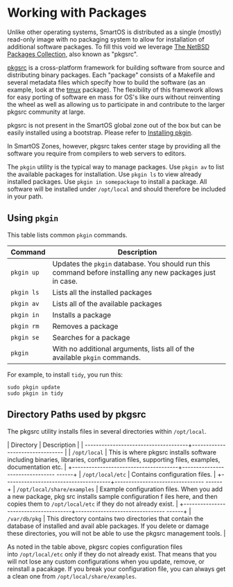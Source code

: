 # Working with Packages

Unlike other operating systems, SmartOS is distributed as a single
(mostly) read-only image with no packaging system to allow for
installation of additional software packages. To fill this void we
leverage [The NetBSD Packages
Collection](http://www.netbsd.org/docs/software/packages.html), also
known as "pkgsrc".

[pkgsrc](http://www.netbsd.org/docs/software/packages.html) is a
cross-platform framework for building software from source and
distributing binary packages. Each "package" consists of a Makefile and
several metadata files which specify how to build the software (as an
example, look at the
[tmux](http://ftp.netbsd.org/pub/pkgsrc/current/pkgsrc/misc/tmux/)
package). The flexibility of this framework allows for easy porting of
software en mass for OS's like ours without reinventing the wheel as
well as allowing us to participate in and contribute to the larger
pkgsrc community at large.

pkgsrc is not present in the SmartOS global zone out of the box but can
be easily installed using a bootstrap. Please refer to
[Installing pkgin][installing].

In SmartOS Zones, however, pkgsrc takes center stage by providing all
the software you require from compilers to web servers to editors.

The `pkgin` utility is the typical way to manage packages. Use `pkgin
av` to list the available packages for installation. Use `pkgin ls` to
view already installed packages. Use `pkgin in somepackage` to install a
package. All software will be installed under `/opt/local` and should
therefore be included in your path.

[installing]: https://pkgsrc.joyent.com
[building]: https://github.com/joyent/pkgsrc/wiki/pkgdev:setup

## Using `pkgin`

<!-- markdownlint-disable line-length -->

This table lists common `pkgin` commands.

| Command    | Description |
| -----------| --------------------------------------------------------- |
| `pkgin up` | Updates the `pkgin` database. You should run this command before installing any new packages just in case. |
| `pkgin ls` | Lists all the installed packages |
| `pkgin av` | Lists all of the available packages |
| `pkgin in` | Installs a package |
| `pkgin rm` | Removes a package |
| `pkgin se` | Searches for a package |
| `pkgin`    | With no additional arguments, lists all of the available `pkgin` commands. |

For example, to install `tidy`, you run this:

    sudo pkgin update
    sudo pkgin in tidy

## Directory Paths used by pkgsrc

The pkgsrc utility installs files in several directories within `/opt/local`.

| Directory                            | Description |
| -------------------------------------+-------------------------------- |
| `/opt/local`                         | This is where pkgsrc installs software including binaries, libraries, configuration files, supporting files, examples, documentation etc.  |
+--------------------------------------+-------------------------------- ------+
| `/opt/local/etc`                     | Contains configuration files.  |
+--------------------------------------+-------------------------------- ------+
| `/opt/local/share/examples`          | Example configuration files. When you add a new package, pkg src installs sample configuration f iles here, and then copies them to `/opt/local/etc` if they do not already exist.  |
+--------------------------------------+-------------------------------- ------+
| `/var/db/pkg`                        | This directory contains two directories that contain the database of installed and avail able  packages. If you delete or damage these directories, you will not be able to use the pkgsrc management tools. |

As noted in the table above, pkgsrc copies configuration files
into `/opt/local/etc` only if they do not already exist. That means that
you will not lose any custom configurations when you update, remove, or
reinstall a pacakage. If you break your configuration file, you can
always get a clean one from `/opt/local/share/examples`.
